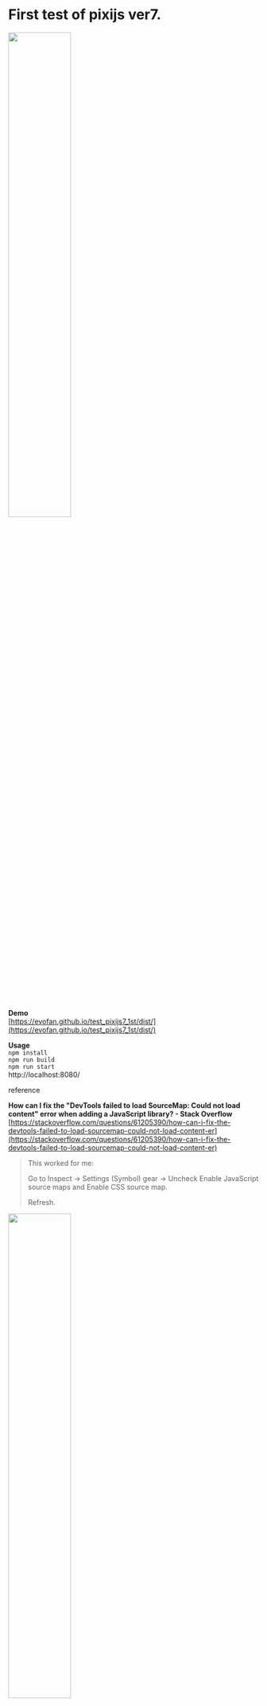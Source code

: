 # First test of pixijs ver7.

<img src="https://evofan.github.io/test_pixijs7_1st/screenshot/pic_pixijs7_1st_test3.jpg" width="50%">  

**Demo**  
[https://evofan.github.io/test_pixijs7_1st/dist/](https://evofan.github.io/test_pixijs7_1st/dist/)  

**Usage**  
`npm install`  
`npm run build`  
`npm run start`  
http://localhost:8080/  

reference

**How can I fix the "DevTools failed to load SourceMap: Could not load content" error when adding a JavaScript library? - Stack Overflow**  
[https://stackoverflow.com/questions/61205390/how-can-i-fix-the-devtools-failed-to-load-sourcemap-could-not-load-content-er](https://stackoverflow.com/questions/61205390/how-can-i-fix-the-devtools-failed-to-load-sourcemap-could-not-load-content-er)  
>This worked for me:
>
>Go to Inspect → Settings (Symbol) gear → Uncheck Enable JavaScript source maps and Enable CSS source map.
>
>Refresh.
<img src="https://evofan.github.io/test_pixijs7_1st/screenshot/pic_pixijs7_1st_test1.jpg" width="50%">  
<img src="https://evofan.github.io/test_pixijs7_1st/screenshot/pic_pixijs7_1st_test2.jpg" width="50%">  
